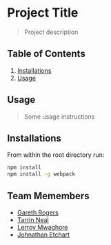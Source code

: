 # Project Title

> Project description

## Table of Contents

1. [Installations](#installations)
1. [Usage](#Usage)

## Usage

> Some usage instructions

## Installations

From within the root directory run:

```sh
npm install
npm install -g webpack
```

## Team Memembers
  - [Gareth Rogers](https://github.com/garethdavisrogers)
  - [Tarrin Neal](https://github.com/tarrinneal)
  - [Lerroy Mwaghore](https://github.com/lmwaghore)
  - [Johnathan Etchart](https://github.com/johnathanetchart)




